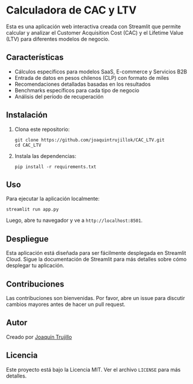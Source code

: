 # Calculadora de CAC y LTV

Esta es una aplicación web interactiva creada con Streamlit que permite calcular y analizar el Customer Acquisition Cost (CAC) y el Lifetime Value (LTV) para diferentes modelos de negocio.

## Características

- Cálculos específicos para modelos SaaS, E-commerce y Servicios B2B
- Entrada de datos en pesos chilenos (CLP) con formato de miles
- Recomendaciones detalladas basadas en los resultados
- Benchmarks específicos para cada tipo de negocio
- Análisis del período de recuperación

## Instalación

1. Clona este repositorio:
   ```
   git clone https://github.com/joaquintrujillok/CAC_LTV.git
   cd CAC_LTV
   ```

2. Instala las dependencias:
   ```
   pip install -r requirements.txt
   ```

## Uso

Para ejecutar la aplicación localmente:

```
streamlit run app.py
```

Luego, abre tu navegador y ve a `http://localhost:8501`.

## Despliegue

Esta aplicación está diseñada para ser fácilmente desplegada en Streamlit Cloud. Sigue la documentación de Streamlit para más detalles sobre cómo desplegar tu aplicación.

## Contribuciones

Las contribuciones son bienvenidas. Por favor, abre un issue para discutir cambios mayores antes de hacer un pull request.

## Autor

Creado por [Joaquín Trujillo](https://www.linkedin.com/in/joaquintrujillo/)

## Licencia

Este proyecto está bajo la Licencia MIT. Ver el archivo `LICENSE` para más detalles.
